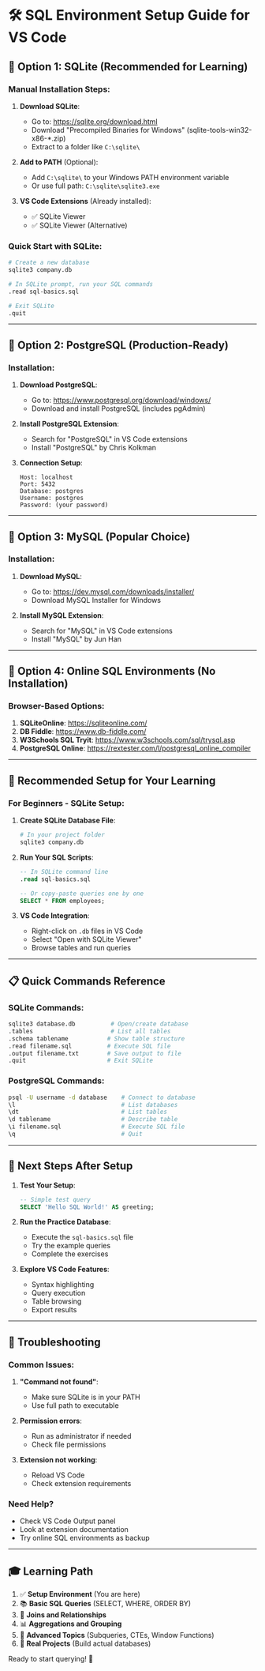 # 🛠️ SQL Environment Setup Guide for VS Code

## 🎯 **Option 1: SQLite (Recommended for Learning)**

### Manual Installation Steps:

1. **Download SQLite**:
   - Go to: https://sqlite.org/download.html
   - Download "Precompiled Binaries for Windows" (sqlite-tools-win32-x86-*.zip)
   - Extract to a folder like `C:\sqlite\`

2. **Add to PATH** (Optional):
   - Add `C:\sqlite\` to your Windows PATH environment variable
   - Or use full path: `C:\sqlite\sqlite3.exe`

3. **VS Code Extensions** (Already installed):
   - ✅ SQLite Viewer
   - ✅ SQLite Viewer (Alternative)

### Quick Start with SQLite:

```bash
# Create a new database
sqlite3 company.db

# In SQLite prompt, run your SQL commands
.read sql-basics.sql

# Exit SQLite
.quit
```

---

## 🎯 **Option 2: PostgreSQL (Production-Ready)**

### Installation:

1. **Download PostgreSQL**:
   - Go to: https://www.postgresql.org/download/windows/
   - Download and install PostgreSQL (includes pgAdmin)

2. **Install PostgreSQL Extension**:
   - Search for "PostgreSQL" in VS Code extensions
   - Install "PostgreSQL" by Chris Kolkman

3. **Connection Setup**:
   ```
   Host: localhost
   Port: 5432
   Database: postgres
   Username: postgres
   Password: (your password)
   ```

---

## 🎯 **Option 3: MySQL (Popular Choice)**

### Installation:

1. **Download MySQL**:
   - Go to: https://dev.mysql.com/downloads/installer/
   - Download MySQL Installer for Windows

2. **Install MySQL Extension**:
   - Search for "MySQL" in VS Code extensions
   - Install "MySQL" by Jun Han

---

## 🎯 **Option 4: Online SQL Environments (No Installation)**

### Browser-Based Options:

1. **SQLiteOnline**: https://sqliteonline.com/
2. **DB Fiddle**: https://www.db-fiddle.com/
3. **W3Schools SQL Tryit**: https://www.w3schools.com/sql/trysql.asp
4. **PostgreSQL Online**: https://rextester.com/l/postgresql_online_compiler

---

## 🚀 **Recommended Setup for Your Learning**

### For Beginners - SQLite Setup:

1. **Create SQLite Database File**:
   ```bash
   # In your project folder
   sqlite3 company.db
   ```

2. **Run Your SQL Scripts**:
   ```sql
   -- In SQLite command line
   .read sql-basics.sql
   
   -- Or copy-paste queries one by one
   SELECT * FROM employees;
   ```

3. **VS Code Integration**:
   - Right-click on `.db` files in VS Code
   - Select "Open with SQLite Viewer"
   - Browse tables and run queries

---

## 📋 **Quick Commands Reference**

### SQLite Commands:
```bash
sqlite3 database.db          # Open/create database
.tables                      # List all tables
.schema tablename           # Show table structure
.read filename.sql          # Execute SQL file
.output filename.txt        # Save output to file
.quit                       # Exit SQLite
```

### PostgreSQL Commands:
```bash
psql -U username -d database    # Connect to database
\l                              # List databases
\dt                             # List tables
\d tablename                    # Describe table
\i filename.sql                 # Execute SQL file
\q                              # Quit
```

---

## 🎯 **Next Steps After Setup**

1. **Test Your Setup**:
   ```sql
   -- Simple test query
   SELECT 'Hello SQL World!' AS greeting;
   ```

2. **Run the Practice Database**:
   - Execute the `sql-basics.sql` file
   - Try the example queries
   - Complete the exercises

3. **Explore VS Code Features**:
   - Syntax highlighting
   - Query execution
   - Table browsing
   - Export results

---

## 🔧 **Troubleshooting**

### Common Issues:

1. **"Command not found"**:
   - Make sure SQLite is in your PATH
   - Use full path to executable

2. **Permission errors**:
   - Run as administrator if needed
   - Check file permissions

3. **Extension not working**:
   - Reload VS Code
   - Check extension requirements

### Need Help?
- Check VS Code Output panel
- Look at extension documentation
- Try online SQL environments as backup

---

## 🎓 **Learning Path**

1. ✅ **Setup Environment** (You are here)
2. 📚 **Basic SQL Queries** (SELECT, WHERE, ORDER BY)
3. 🔄 **Joins and Relationships**
4. 📊 **Aggregations and Grouping**
5. 🎯 **Advanced Topics** (Subqueries, CTEs, Window Functions)
6. 🚀 **Real Projects** (Build actual databases)

Ready to start querying! 🎉
